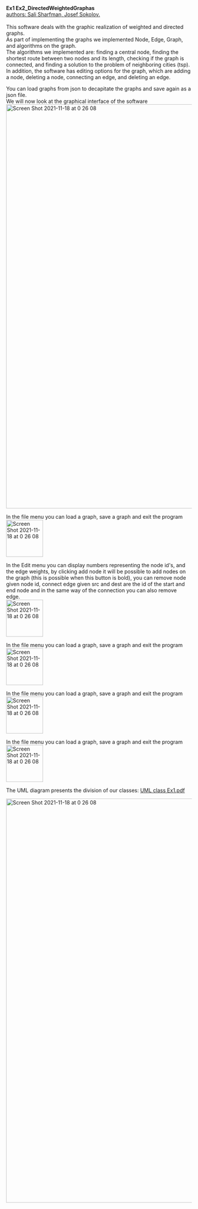 
<head><b>Ex1 Ex2_DirectedWeightedGraphas</b></head></br>
<u>authors:  Sali Sharfman, Josef Sokolov.</u></br></br>
This software deals with the graphic realization of weighted and directed graphs. </br>As part of implementing the graphs we implemented Node, Edge, Graph, and algorithms on the graph.</br>The algorithms we implemented are: finding a central node, finding the shortest route between two nodes and its length, checking if the graph is connected, and finding a solution to the problem of neighboring cities (tsp).</br>
In addition, the software has editing options for the graph, which are adding a node, deleting a node, connecting an edge, and deleting an edge.</br>


You can load graphs from json to decapitate the graphs and save again as a json file.</br>
We will now look at the graphical interface of the software </br>
<img width="1093" alt="Screen Shot 2021-11-18 at 0 26 08" src="https://user-images.githubusercontent.com/86108478/145414449-bdc0f100-b673-4853-9a1f-f18745dfdaf3.png">

In the file menu you can load a graph, save a graph and exit the program</br><img width="100" alt="Screen Shot 2021-11-18 at 0 26 08" src="https://user-images.githubusercontent.com/86108478/145414914-2169c8f6-b3c6-4d95-8db2-143b80588c8f.png"></br>

In the Edit menu you can display numbers representing the node id's, and the edge weights, by clicking add node it will be possible to add nodes on the graph (this is possible when this button is bold), you can remove node given node id, connect edge given src and dest are the id of the start and end node and in the same way of the connection you can also remove edge. </br><img width="100" alt="Screen Shot 2021-11-18 at 0 26 08" src="https://user-images.githubusercontent.com/86108478/145415876-cd4df199-65ab-46fc-bbc1-ef7fd17bff96.png">
</br>

In the file menu you can load a graph, save a graph and exit the program</br><img width="100" alt="Screen Shot 2021-11-18 at 0 26 08" src="https://user-images.githubusercontent.com/86108478/145416119-b6776909-bd98-42df-b9d1-d5446c832bc9.png"></br>

In the file menu you can load a graph, save a graph and exit the program</br><img width="100" alt="Screen Shot 2021-11-18 at 0 26 08" src="https://user-images.githubusercontent.com/86108478/145416329-5a05201a-5fb7-48b1-88e8-1e15987ab656.png">


In the file menu you can load a graph, save a graph and exit the program</br><img width="100" alt="Screen Shot 2021-11-18 at 0 26 08" src="https://user-images.githubusercontent.com/86108478/145416436-499ab5f3-8e16-4212-8bae-f7179ca158e4.png"></br>




The UML diagram presents the division of our classes:  [UML class Ex1.pdf](https://github.com/SaliSharfman/Ex1/files/7558381/UML.class.Ex1.pdf) 

<img width="1093" alt="Screen Shot 2021-11-18 at 0 26 08" src="https://user-images.githubusercontent.com/77780368/142292660-9e334563-a6ea-4cb0-819f-b4cb4172e69d.png">
</br>
